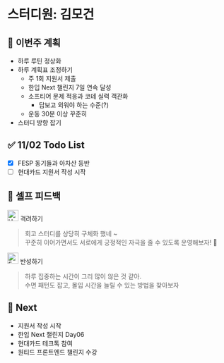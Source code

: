 # 스터디원: 김모건

## 🚀 이번주 계획

- 하루 루틴 정상화
- 하루 계획표 조정하기
  - 주 1회 지원서 제출
  - 한입 Next 챌린지 7일 연속 달성
  - 소프티어 문제 적응과 코테 실력 객관화
    - 답보고 외워야 하는 수준(?)
  - 운동 30분 이상 꾸준히
- 스터디 방향 잡기

## ✅ 11/02 Todo List

- [x] FESP 동기들과 아차산 등반
- [ ] 현대카드 지원서 작성 시작

## 🎉 셀프 피드백

<img src="https://raw.githubusercontent.com/Tarikul-Islam-Anik/Animated-Fluent-Emojis/master/Emojis/Smilies/Hugging%20Face.png" alt="Hugging Face" width="25" height="25"> 격려하기</img>

> 회고 스터디를 상당히 구체화 했네 ~ </br>
> 꾸준히 이어가면서도 서로에게 긍정적인 자극을 줄 수 있도록 운영해보자! 🎈

<img src="https://raw.githubusercontent.com/Tarikul-Islam-Anik/Animated-Fluent-Emojis/master/Emojis/Smilies/Face%20with%20Monocle.png" alt="Face with Monocle" width="25" height="25"> 반성하기</img>

> 하루 집중하는 시간이 그리 많이 않은 것 같아. </br>
> 수면 패턴도 잡고, 몰입 시간을 늘릴 수 있는 방법을 찾아보자

## 🌱 Next

- 지원서 작성 시작
- 한입 Next 챌린지 Day06
- 현대카드 테크톡 참여
- 원티드 프론트엔드 챌린지 수강

